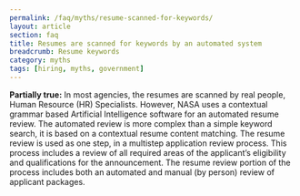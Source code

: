 ```yaml
---
permalink: /faq/myths/resume-scanned-for-keywords/
layout: article
section: faq
title: Resumes are scanned for keywords by an automated system
breadcrumb: Resume keywords
category: myths
tags: [hiring, myths, government]
---
```

<strong>Partially true:</strong> In most agencies, the resumes are scanned by real people, Human Resource (HR) Specialists. However, NASA uses a contextual grammar based Artificial Intelligence software for an automated resume review. The automated review is more complex than a simple keyword search, it is based on a contextual resume content matching. The resume review is used as one step, in a multistep application review process. This process includes a review of all required areas of the applicant’s eligibility and qualifications for the announcement. The resume review portion of the process includes both an automated and manual (by person) review of applicant packages.
